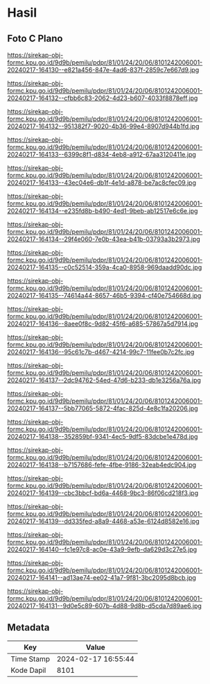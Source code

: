# Hasil

## Foto C Plano

https://sirekap-obj-formc.kpu.go.id/9d9b/pemilu/pdpr/81/01/24/20/06/8101242006001-20240217-164130--e821a456-847e-4ad6-837f-2859c7e667d9.jpg

https://sirekap-obj-formc.kpu.go.id/9d9b/pemilu/pdpr/81/01/24/20/06/8101242006001-20240217-164132--cfbb6c83-2062-4d23-b607-4033f8878eff.jpg

https://sirekap-obj-formc.kpu.go.id/9d9b/pemilu/pdpr/81/01/24/20/06/8101242006001-20240217-164132--951382f7-9020-4b36-99e4-8907d944b1fd.jpg

https://sirekap-obj-formc.kpu.go.id/9d9b/pemilu/pdpr/81/01/24/20/06/8101242006001-20240217-164133--6399c8f1-d834-4eb8-a912-67aa3120411e.jpg

https://sirekap-obj-formc.kpu.go.id/9d9b/pemilu/pdpr/81/01/24/20/06/8101242006001-20240217-164133--43ec04e6-db1f-4e1d-a878-be7ac8cfec09.jpg

https://sirekap-obj-formc.kpu.go.id/9d9b/pemilu/pdpr/81/01/24/20/06/8101242006001-20240217-164134--e235fd8b-b490-4ed1-9beb-ab12517e6c6e.jpg

https://sirekap-obj-formc.kpu.go.id/9d9b/pemilu/pdpr/81/01/24/20/06/8101242006001-20240217-164134--29f4e060-7e0b-43ea-b41b-03793a3b2973.jpg

https://sirekap-obj-formc.kpu.go.id/9d9b/pemilu/pdpr/81/01/24/20/06/8101242006001-20240217-164135--c0c52514-359a-4ca0-8958-969daadd90dc.jpg

https://sirekap-obj-formc.kpu.go.id/9d9b/pemilu/pdpr/81/01/24/20/06/8101242006001-20240217-164135--74614a44-8657-46b5-9394-cf40e754668d.jpg

https://sirekap-obj-formc.kpu.go.id/9d9b/pemilu/pdpr/81/01/24/20/06/8101242006001-20240217-164136--8aee0f8c-9d82-45f6-a685-57867a5d7914.jpg

https://sirekap-obj-formc.kpu.go.id/9d9b/pemilu/pdpr/81/01/24/20/06/8101242006001-20240217-164136--95c61c7b-d467-4214-99c7-11fee0b7c2fc.jpg

https://sirekap-obj-formc.kpu.go.id/9d9b/pemilu/pdpr/81/01/24/20/06/8101242006001-20240217-164137--2dc94762-54ed-47d6-b233-db1e3256a76a.jpg

https://sirekap-obj-formc.kpu.go.id/9d9b/pemilu/pdpr/81/01/24/20/06/8101242006001-20240217-164137--5bb77065-5872-4fac-825d-4e8c1fa20206.jpg

https://sirekap-obj-formc.kpu.go.id/9d9b/pemilu/pdpr/81/01/24/20/06/8101242006001-20240217-164138--352859bf-9341-4ec5-9df5-83dcbe1e478d.jpg

https://sirekap-obj-formc.kpu.go.id/9d9b/pemilu/pdpr/81/01/24/20/06/8101242006001-20240217-164138--b7157686-fefe-4fbe-9186-32eab4edc904.jpg

https://sirekap-obj-formc.kpu.go.id/9d9b/pemilu/pdpr/81/01/24/20/06/8101242006001-20240217-164139--cbc3bbcf-bd6a-4468-9bc3-86f06cd218f3.jpg

https://sirekap-obj-formc.kpu.go.id/9d9b/pemilu/pdpr/81/01/24/20/06/8101242006001-20240217-164139--dd335fed-a8a9-4468-a53e-6124d8582e16.jpg

https://sirekap-obj-formc.kpu.go.id/9d9b/pemilu/pdpr/81/01/24/20/06/8101242006001-20240217-164140--fc1e97c8-ac0e-43a9-9efb-da629d3c27e5.jpg

https://sirekap-obj-formc.kpu.go.id/9d9b/pemilu/pdpr/81/01/24/20/06/8101242006001-20240217-164141--ad13ae74-ee02-41a7-9f81-3bc2095d8bcb.jpg

https://sirekap-obj-formc.kpu.go.id/9d9b/pemilu/pdpr/81/01/24/20/06/8101242006001-20240217-164131--9d0e5c89-607b-4d88-9d8b-d5cda7d89ae6.jpg


## Metadata

| Key        | Value               |
| ---------- | ------------------- |
| Time Stamp | 2024-02-17 16:55:44 |
| Kode Dapil | 8101                |



